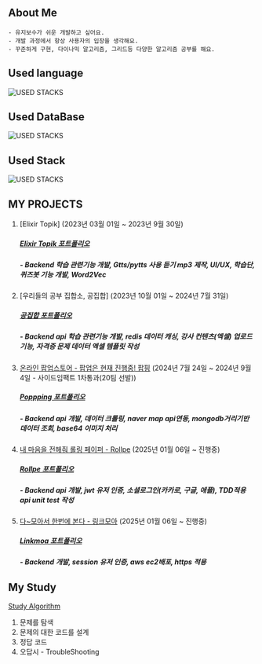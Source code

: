 <!--
**jjjheeee/jjjheeee** is a ✨ _special_ ✨ repository because its `README.md` (this file) appears on your GitHub profile.

Here are some ideas to get you started:

- 🔭 I’m currently working on ...
- 🌱 I’m currently learning ...
- 👯 I’m looking to collaborate on ...
- 🤔 I’m looking for help with ...
- 💬 Ask me about ...
- 📫 How to reach me: ...
- 😄 Pronouns: ...
- ⚡ Fun fact: ...
-->

## About Me
```planetext
- 유지보수가 쉬운 개발하고 싶어요.
- 개발 과정에서 항상 사용자의 입장을 생각해요.
- 꾸준하게 구현, 다이나믹 알고리즘, 그리드등 다양한 알고리즘 공부를 해요.
```


## Used language
![USED STACKS](https://skillicons.dev/icons?i=python,java)

## Used DataBase
![USED STACKS](https://skillicons.dev/icons?i=mongodb,mysql,redis,postgresql)

## Used Stack
![USED STACKS](https://skillicons.dev/icons?i=react,ts,nextjs,django,nodejs,expressjs)


## MY PROJECTS
1. [Elixir Topik] (2023년 03월 01일 ~ 2023년 9월 30일)
   ##### [Elixir Topik 포트폴리오](https://flicker-boar-8aa.notion.site/Elixir-Topik-18f58d1b715380b1b5b9c2a8ae93d269)
   ##### - Backend 학습 관련기능 개발, Gtts/pytts 사용 듣기 mp3 제작, UI/UX, 학습단, 퀴즈봇 기능 개발, Word2Vec

2. [우리들의 공부 집합소, 공집합] (2023년 10월 01일 ~ 2024년 7월 31일)
   ##### [공집합 포트폴리오](https://flicker-boar-8aa.notion.site/12858d1b715381a99ec7f29d961aa569?pvs=4)
   ##### - Backend api 학습 관련기능 개발, redis 데이터 캐싱, 강사 컨텐츠(엑셀) 업로드 기능, 자격증 문제 데이터 엑셀 템플릿 작성
   
3. [온라인 팝업스토어 - 팝업은 현재 진행중! 팝핑](https://github.com/popping-official) (2024년 7월 24일 ~ 2024년 9월 4일 - 사이드임팩트 1차통과(20팀 선발))
   ##### [Poppping 포트폴리오](https://flicker-boar-8aa.notion.site/Popping-18058d1b715381e7b7f6dfccb853ba67?pvs=4)
   ##### - Backend api 개발, 데이터 크롤링,  naver map api연동, mongodb거리기반 데이터 조회, base64 이미지 처리

4. [내 마음을 전해줘 롤링 페이퍼 - Rollpe](https://github.com/Team-Exiters/roll-pe-api) (2025년 01월 06일 ~ 진행중)
   ##### [Rollpe 포트폴리오](https://flicker-boar-8aa.notion.site/Roll-pe-1a758d1b715380baa7b2dba7c30862d9)
   ##### - Backend api 개발, jwt 유저 인증, 소셜로그인(카카로, 구글, 애플), TDD적용 api unit test 작성

5. [다~모아서 한번에 본다 - 링크모아](https://github.com/jjjheeee/linkmoa) (2025년 01월 06일 ~ 진행중)
   ##### [Linkmoa 포트폴리오](https://flicker-boar-8aa.notion.site/1a758d1b715380e79543c001497e5693)
   ##### - Backend 개발, session 유저 인증, aws ec2배포, https 적용


## My Study

[Study Algorithm](https://flicker-boar-8aa.notion.site/Study-Algorith-18c58d1b71538024bd89ca7b993147c0?pvs=4)
1. 문제를 탐색
2. 문제의 대한 코드를 설계
3. 정답 코드 
4. 오답시 - TroubleShooting
   
